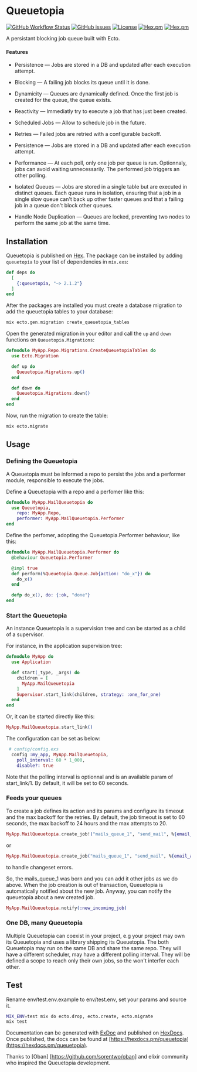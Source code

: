 # Queuetopia

[![GitHub Workflow Status](https://img.shields.io/github/workflow/status/annatel/queuetopia/CI?cacheSeconds=3600&style=flat-square)](https://github.com/annatel/queuetopia/actions) [![GitHub issues](https://img.shields.io/github/issues-raw/annatel/queuetopia?style=flat-square&cacheSeconds=3600)](https://github.com/annatel/queuetopia/issues) [![License](https://img.shields.io/badge/license-MIT-brightgreen.svg?cacheSeconds=3600?style=flat-square)](http://opensource.org/licenses/MIT) [![Hex.pm](https://img.shields.io/hexpm/v/queuetopia?style=flat-square)](https://hex.pm/packages/queuetopia) [![Hex.pm](https://img.shields.io/hexpm/dt/queuetopia?style=flat-square)](https://hex.pm/packages/queuetopia)

A persistant blocking job queue built with Ecto.

#### Features

- Persistence — Jobs are stored in a DB and updated after each execution attempt.

- Blocking — A failing job blocks its queue until it is done.

- Dynamicity — Queues are dynamically defined. Once the first job is created
  for the queue, the queue exists.

- Reactivity — Immediatly try to execute a job that has just been created.

- Scheduled Jobs — Allow to schedule job in the future.

- Retries — Failed jobs are retried with a configurable backoff.

- Persistence — Jobs are stored in a DB and updated after each execution attempt.

- Performance — At each poll, only one job per queue is run. Optionnaly, jobs can
  avoid waiting unnecessarily. The performed job triggers an other polling.

- Isolated Queues — Jobs are stored in a single table but are executed in
  distinct queues. Each queue runs in isolation, ensuring that a job in a single
  slow queue can't back up other faster queues and that a failing job in a queue
  don't block other queues.

- Handle Node Duplication — Queues are locked, preventing two nodes to perform
  the same job at the same time.

## Installation

Queuetopia is published on [Hex](https://hex.pm/packages/queuetopia).
The package can be installed by adding `queuetopia` to your list of dependencies in `mix.exs`:

```elixir
def deps do
  [
    {:queuetopia, "~> 2.1.2"}
  ]
end
```

After the packages are installed you must create a database migration to
add the queuetopia tables to your database:

```bash
mix ecto.gen.migration create_queuetopia_tables
```

Open the generated migration in your editor and call the `up` and `down`
functions on `Queuetopia.Migrations`:

```elixir
defmodule MyApp.Repo.Migrations.CreateQueuetopiaTables do
  use Ecto.Migration

  def up do
    Queuetopia.Migrations.up()
  end

  def down do
    Queuetopia.Migrations.down()
  end
end
```

Now, run the migration to create the table:

```sh
mix ecto.migrate
```

## Usage

### Defining the Queuetopia

A Queuetopia must be informed a repo to persist the jobs and a performer module,
responsible to execute the jobs.

Define a Queuetopia with a repo and a perfomer like this:

```elixir
defmodule MyApp.MailQueuetopia do
  use Queuetopia,
    repo: MyApp.Repo,
    performer: MyApp.MailQueuetopia.Performer
end
```

Define the perfomer, adopting the Queuetopia.Performer behaviour, like this:

```elixir
defmodule MyApp.MailQueuetopia.Performer do
  @behaviour Queuetopia.Performer

  @impl true
  def perform(%Queuetopia.Queue.Job{action: "do_x"}) do
    do_x()
  end

  defp do_x(), do: {:ok, "done"}
end
```

### Start the Queuetopia

An instance Queuetopia is a supervision tree and can be started as a child of a supervisor.

For instance, in the application supervision tree:

```elixir
defmodule MyApp do
  use Application

  def start(_type, _args) do
    children = [
      MyApp.MailQueuetopia
    ]
    Supervisor.start_link(children, strategy: :one_for_one)
  end
end
```

Or, it can be started directly like this:

```elixir
MyApp.MailQueuetopia.start_link()
```

The configuration can be set as below:

```elixir
 # config/config.exs
  config :my_app, MyApp.MailQueuetopia,
    poll_interval: 60 * 1_000,
    disable?: true

```

Note that the polling interval is optionnal and is an available param of start_link/1.
By default, it will be set to 60 seconds.


### Feeds your queues

To create a job defines its action and its params and configure its timeout and the max backoff for the retries.
By default, the job timeout is set to 60 seconds, the max backoff to 24 hours and the max attempts to 20.


```elixir
MyApp.MailQueuetopia.create_job!("mails_queue_1", "send_mail", %{email_address: "toto@mail.com", body: "Welcome"}, [timeout: 1_000, max_backoff: 60_000])
```
or

```elixir
MyApp.MailQueuetopia.create_job("mails_queue_1", "send_mail", %{email_address: "toto@mail.com", body: "Welcome"}, [timeout: 1_000, max_backoff: 60_000])
```
to handle changeset errors.

So, the mails_queue_1 was born and you can add it other jobs as we do above.
When the job creation is out of transaction, Queuetopia is automatically notified about the new job.
Anyway, you can notify the queuetopia about a new created job.

```elixir
MyApp.MailQueuetopia.notify(:new_incoming_job)
```

### One DB, many Queuetopia

Multiple Queuetopia can coexist in your project, e.g your project may own its Queuetopia and uses a library
shipping its Queuetopia. The both Queuetopia may run on the same DB and share the same repo. They will have a different scheduler,
may have a different polling interval. They will be defined a scope to reach only their own jobs,
so the won't interfer each other.


## Test

Rename env/test.env.example to env/test.env, set your params and source it.

```sh
MIX_ENV=test mix do ecto.drop, ecto.create, ecto.migrate
mix test
```

Documentation can be generated with [ExDoc](https://github.com/elixir-lang/ex_doc)
and published on [HexDocs](https://hexdocs.pm). Once published, the docs can
be found at [https://hexdocs.pm/queuetopia](https://hexdocs.pm/queuetopia).

Thanks to [Oban] [https://github.com/sorentwo/oban] and elixir community who inspired the Queuetopia development.

